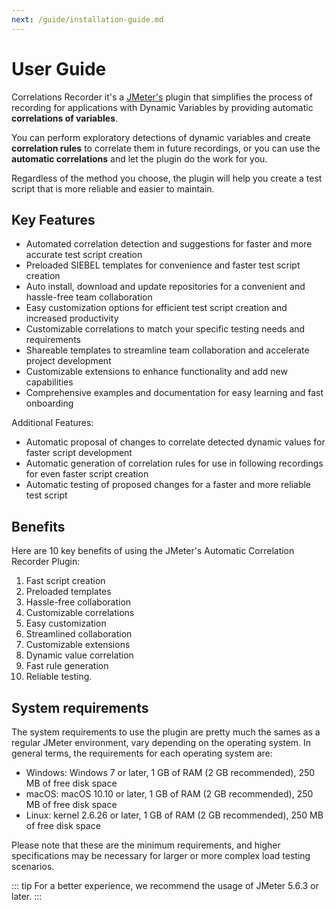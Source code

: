 ```yaml
---
next: /guide/installation-guide.md
---
```


# User Guide

Correlations Recorder it's a [JMeter's](http://jmeter.apache.org/usermanual/get-started.html) plugin that simplifies
the process of recording for applications with Dynamic Variables by providing automatic **correlations of variables**.

You can perform exploratory detections of dynamic variables and create **correlation rules** to correlate them
in future recordings, or you can use the **automatic correlations** and let the plugin do the work for you.

Regardless of the method you choose, the plugin will help you create a test script that is more reliable and
easier to maintain.

## Key Features

- Automated correlation detection and suggestions for faster and more accurate test script creation
- Preloaded SIEBEL templates for convenience and faster test script creation
- Auto install, download and update repositories for a convenient and hassle-free team collaboration
- Easy customization options for efficient test script creation and increased productivity
- Customizable correlations to match your specific testing needs and requirements
- Shareable templates to streamline team collaboration and accelerate project development
- Customizable extensions to enhance functionality and add new capabilities
- Comprehensive examples and documentation for easy learning and fast onboarding

Additional Features:

- Automatic proposal of changes to correlate detected dynamic values for faster script development
- Automatic generation of correlation rules for use in following recordings for even faster script creation
- Automatic testing of proposed changes for a faster and more reliable test script

## Benefits

Here are 10 key benefits of using the JMeter's Automatic Correlation Recorder Plugin:

1. Fast script creation
2. Preloaded templates
3. Hassle-free collaboration
4. Customizable correlations
5. Easy customization
6. Streamlined collaboration
7. Customizable extensions
8. Dynamic value correlation
9. Fast rule generation
10. Reliable testing.

## System requirements

The system requirements to use the plugin are pretty much the sames as a regular JMeter environment, vary depending on
the operating system. In general terms, the requirements for each operating system are:

- Windows: Windows 7 or later, 1 GB of RAM (2 GB recommended), 250 MB of free disk space
- macOS: macOS 10.10 or later, 1 GB of RAM (2 GB recommended), 250 MB of free disk space
- Linux: kernel 2.6.26 or later, 1 GB of RAM (2 GB recommended), 250 MB of free disk space

Please note that these are the minimum requirements, and higher specifications may be necessary for larger or more
complex load testing scenarios.

::: tip
For a better experience, we recommend the usage of JMeter 5.6.3 or later.
:::
